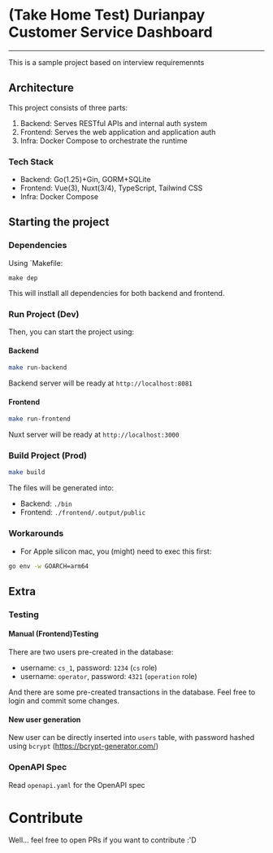 # (Take Home Test) Durianpay Customer Service Dashboard
-----
This is a sample project based on interview requiremennts

## Architecture

This project consists of three parts:
1. Backend: Serves RESTful APIs and internal auth system
2. Frontend: Serves the web application and application auth
3. Infra: Docker Compose to orchestrate the runtime

### Tech Stack

- Backend: Go(1.25)+Gin, GORM+SQLite
- Frontend: Vue(3), Nuxt(3/4), TypeScript, Tailwind CSS
- Infra: Docker Compose

## Starting the project

### Dependencies

Using `Makefile:

```
make dep
```
This will instlall all dependencies for both backend and frontend.

### Run Project (Dev)

Then, you can start the project using:

#### Backend

```bash
make run-backend
```

Backend server will be ready at `http://localhost:8081`

#### Frontend

```bash
make run-frontend
```

Nuxt server will be ready at `http://localhost:3000`

### Build Project (Prod)

```bash
make build
```
The files will be generated into:
- Backend: `./bin`
- Frontend: `./frontend/.output/public`

### Workarounds
- For Apple silicon mac, you (might) need to exec this first:

```bash
go env -w GOARCH=arm64
```

## Extra

### Testing

#### Manual (Frontend)Testing

There are two users pre-created in the database:
- username: `cs_1`, password: `1234` (`cs` role)
- username: `operator`, password: `4321` (`operation` role)

And there are some pre-created transactions in the database. Feel free to login and commit some changes.

#### New user generation

New user can be directly inserted into `users` table, with password hashed using `bcrypt` (https://bcrypt-generator.com/)

### OpenAPI Spec

Read `openapi.yaml` for the OpenAPI spec

# Contribute

Well... feel free to open PRs if you want to contribute :'D
